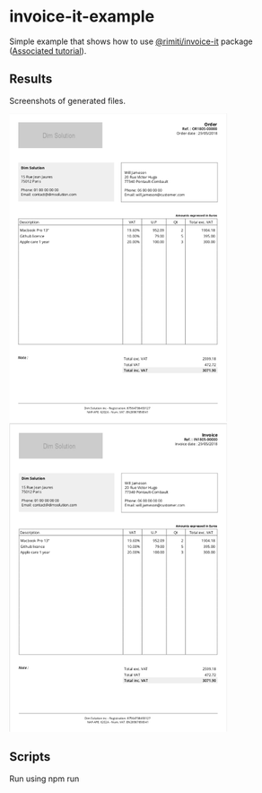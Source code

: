 # invoice-it-example

Simple example that shows how to use [@rimiti/invoice-it](https://github.com/rimiti/invoice-it) package ([Associated tutorial](https://dimsolution.com/blog/2018-05-29/how-to-easily-generate-order-invoice-pdf-file/)).

## Results

Screenshots of generated files.

<img src="https://github.com/rimiti/invoice-it-example/blob/master/demo/order.png" height="550"> <img src="https://github.com/rimiti/invoice-it-example/blob/master/demo/invoice.png" height="550">

## Scripts

Run using npm run <script> command.

    execute - run example

## License
MIT © [Dimitri DO BAIRRO](https://github.com/rimiti/invoice-it-example/blob/master/LICENSE)
